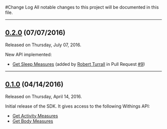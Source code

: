 #Change Log
All notable changes to this project will be documented in this file.

---
## [0.2.0](https://github.com/jdrevet/Withings-SDK-iOS/releases/tag/0.2.0) (07/07/2016)
Released on Thursday, July 07, 2016.

New API implemented:
- [Get Sleep Measures](http://oauth.withings.com/api/doc#api-Measure-get_sleep) (added by [Robert Turrall](https://github.com/robertturrall) in Pull Request
[#9](https://github.com/jdrevet/Withings-SDK-iOS/pull/9))

---

## [0.1.0](https://github.com/jdrevet/Withings-SDK-iOS/releases/tag/0.1.0) (04/14/2016)
Released on Thursday, April 14, 2016.

Initial release of the SDK. It gives access to the following Withings API:
- [Get Activity Measures](http://oauth.withings.com/api/doc#api-Measure-get_activity)
- [Get Body Measures](http://oauth.withings.com/api/doc#api-Measure-get_measure)
